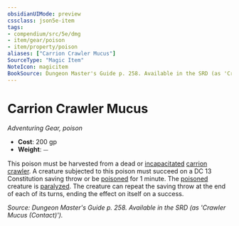 ```yaml
---
obsidianUIMode: preview
cssclass: json5e-item
tags:
- compendium/src/5e/dmg
- item/gear/poison
- item/property/poison
aliases: ["Carrion Crawler Mucus"]
SourceType: "Magic Item"
NoteIcon: magicitem
BookSource: Dungeon Master's Guide p. 258. Available in the SRD (as 'Crawler Mucus (Contact)').
---
```

# Carrion Crawler Mucus
*Adventuring Gear, poison*  

- **Cost**: 200 gp
- **Weight**: ⏤

This poison must be harvested from a dead or [incapacitated](/3-Mechanics/CLI/rules/conditions.md#incapacitated) [carrion crawler](/3-Mechanics/CLI/bestiary/monstrosity/carrion-crawler.md). A creature subjected to this poison must succeed on a DC 13 Constitution saving throw or be [poisoned](/3-Mechanics/CLI/rules/conditions.md#poisoned) for 1 minute. The [poisoned](/3-Mechanics/CLI/rules/conditions.md#poisoned) creature is [paralyzed](/3-Mechanics/CLI/rules/conditions.md#paralyzed). The creature can repeat the saving throw at the end of each of its turns, ending the effect on itself on a success.

*Source: Dungeon Master's Guide p. 258. Available in the SRD (as 'Crawler Mucus (Contact)').*
